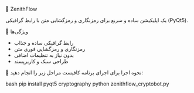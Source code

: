  🔐 ZenithFlow 

یک اپلیکیشن ساده و سریع برای رمزنگاری و رمزگشایی متن با رابط گرافیکی (PyQt5).  


 🚀 ویژگی‌ها
- رابط گرافیکی ساده و جذاب  
- رمزنگاری و رمزگشایی فوری متن  
- بدون نیاز به تنظیمات اضافی  
- طراحی سبک و کاربرپسند  



 🧩 نحوه اجرا
برای اجرای برنامه کافیست مراحل زیر را انجام دهید:

bash
pip install pyqt5 cryptography
python zenithflow_cryptobot.py
